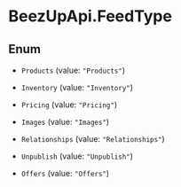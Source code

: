 # BeezUpApi.FeedType

## Enum


* `Products` (value: `"Products"`)

* `Inventory` (value: `"Inventory"`)

* `Pricing` (value: `"Pricing"`)

* `Images` (value: `"Images"`)

* `Relationships` (value: `"Relationships"`)

* `Unpublish` (value: `"Unpublish"`)

* `Offers` (value: `"Offers"`)


